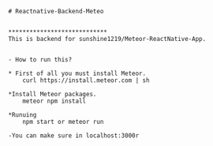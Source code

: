 
    # Reactnative-Backend-Meteo
    
    
    ****************************
    This is backend for sunshine1219/Meteor-ReactNative-App.
    
    
    - How to run this?
    
	* First of all you must install Meteor.
	    curl https://install.meteor.com | sh
	
	*Install Meteor packages.
	    meteor npm install
	
	*Runuing
	    npm start or meteor run
	    
    -You can make sure in localhost:3000r